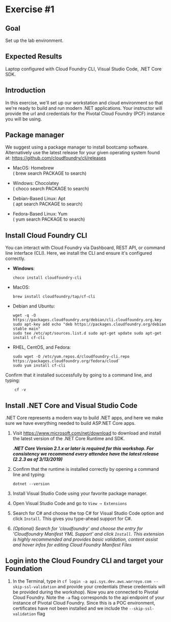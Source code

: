 # Exercise #1

## Goal

Set up the lab environment.

## Expected Results

Laptop configured with Cloud Foundry CLI, Visual Studio Code, .NET Core SDK.

## Introduction

In this exercise, we'll set up our workstation and cloud environment so that we're ready to build and run modern .NET applications. Your instructor will provide the url and credentials for the Pivotal Cloud Foundry (PCF) instance you will be using.

## Package manager

We suggest using a package manager to install bootcamp software.  Alternatively use the latest release for your given operating system found at: <https://github.com/cloudfoundry/cli/releases>

- MacOS: Homebrew\
 ( brew search PACKAGE to search)

- Windows: Chocolatey\
 ( choco search PACKAGE to search)

- Debian-Based Linux: Apt\
 ( apt search PACKAGE to search)

- Fedora-Based Linux: Yum\
 ( yum search PACKAGE to search)

## Install Cloud Foundry CLI

You can interact with Cloud Foundry via Dashboard, REST API, or command line interface (CLI). Here, we install the CLI and ensure it's configured correctly.

- **Windows**:

    ```Windows
    choco install cloudfoundry-cli
    ```

- MacOS:

    ```command
    brew install cloudfoundry/tap/cf-cli
    ```

- Debian and Ubuntu:

    ```Linux
    wget -q -O https://packages.cloudfoundry.org/debian/cli.cloudfoundry.org.key
    sudo apt-key add echo "deb https://packages.cloudfoundry.org/debian stable main"
    sudo tee /etc/apt/sources.list.d sudo apt-get update sudo apt-get install cf-cli
    ```

- RHEL, CentOS, and Fedora:

    ```Linux
    sudo wget -O /etc/yum.repos.d/cloudfoundry-cli.repo https://packages.cloudfoundry.org/fedora/cloud`
    sudo yum install cf-cli
    ```

Confirm that it installed successfully by going to a command line, and typing:

```Windows
    cf -v
```

## Install .NET Core and Visual Studio Code

.NET Core represents a modern way to build .NET apps, and here we make sure we have everything needed to build ASP.NET Core apps.

1. Visit <https://www.microsoft.com/net/download> to download and install the latest version of the .NET Core Runtime and SDK.

    ***.NET Core Version 2.1.x or later is required for this workshop. For consistency we recommend every attendee have the latest release (2.2.3 as of 3/13/2019)***

2. Confirm that the runtime is installed correctly by opening a command line and typing:

    ```Windows
    dotnet --version
    ```

3. Install Visual Studio Code using your favorite package manager.

4. Open Visual Studio Code and go to `View → Extensions`

5. Search for C# and choose the top C# for Visual Studio Code option and click `Install`. This gives you type-ahead support for C#.

6. *(Optional) Search for 'cloudfoundry' and choose the entry for 'Cloudfoundry Manifest YML Support' and click `Install`. This extension is highly recommended and provides basic validation, content assist and hover infos for editing Cloud Foundry Manifest Files*

## Login into the Cloud Foundry CLI and target your Foundation

1. In the Terminal, type in `cf login -a api.sys.dev.aws.warroyo.com --skip-ssl-validation` and provide your credentials (these credentials will be provided during the workshop). Now you are connected to Pivotal Cloud Foundry.  Note the `-a` flag corresponds to the api endpoint of your instance of Pivotal Cloud Foundry.  Since this is a POC environment, certificates have not been installed and we include the `--skip-ssl-validation` flag